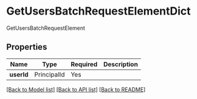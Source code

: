 # GetUsersBatchRequestElementDict

GetUsersBatchRequestElement

## Properties
| Name | Type | Required | Description |
| ------------ | ------------- | ------------- | ------------- |
**userId** | PrincipalId | Yes |  |


[[Back to Model list]](../../../README.md#models-v2-link) [[Back to API list]](../../../README.md#documentation-for-api-endpoints) [[Back to README]](../../../README.md)
